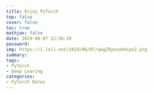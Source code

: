 ```yaml
---
title: Enjoy PyTorch
top: false
cover: false
toc: true
mathjax: false
date: 2019-08-07 12:56:29
password:
img: https://i.loli.net/2019/08/07/qwgZ9yezahmipo2.png
summary:
tags:
- PyTorch
- Deep Learing
categories:
- PyTorch Notes
---
```

